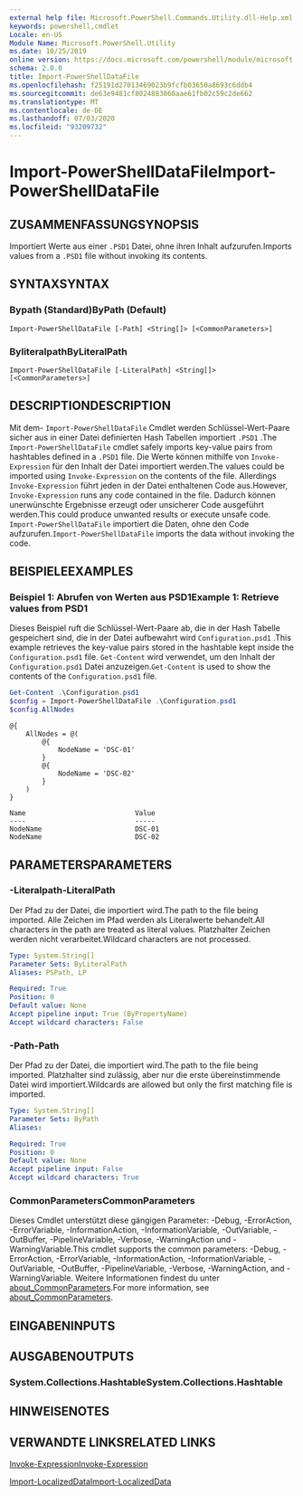 ```yaml
---
external help file: Microsoft.PowerShell.Commands.Utility.dll-Help.xml
keywords: powershell,cmdlet
Locale: en-US
Module Name: Microsoft.PowerShell.Utility
ms.date: 10/25/2019
online version: https://docs.microsoft.com/powershell/module/microsoft.powershell.utility/import-powershelldatafile?view=powershell-7&WT.mc_id=ps-gethelp
schema: 2.0.0
title: Import-PowerShellDataFile
ms.openlocfilehash: f25191d27013469023b9fcfb03650a8693c6ddb4
ms.sourcegitcommit: de63e9481cf8024883060aae61fb02c59c2de662
ms.translationtype: MT
ms.contentlocale: de-DE
ms.lasthandoff: 07/03/2020
ms.locfileid: "93209732"
---
```

# <span data-ttu-id="e3f16-103">Import-PowerShellDataFile</span><span class="sxs-lookup"><span data-stu-id="e3f16-103">Import-PowerShellDataFile</span></span>

## <span data-ttu-id="e3f16-104">ZUSAMMENFASSUNG</span><span class="sxs-lookup"><span data-stu-id="e3f16-104">SYNOPSIS</span></span>
<span data-ttu-id="e3f16-105">Importiert Werte aus einer `.PSD1` Datei, ohne ihren Inhalt aufzurufen.</span><span class="sxs-lookup"><span data-stu-id="e3f16-105">Imports values from a `.PSD1` file without invoking its contents.</span></span>

## <span data-ttu-id="e3f16-106">SYNTAX</span><span class="sxs-lookup"><span data-stu-id="e3f16-106">SYNTAX</span></span>

### <span data-ttu-id="e3f16-107">Bypath (Standard)</span><span class="sxs-lookup"><span data-stu-id="e3f16-107">ByPath (Default)</span></span>

```
Import-PowerShellDataFile [-Path] <String[]> [<CommonParameters>]
```

### <span data-ttu-id="e3f16-108">Byliteralpath</span><span class="sxs-lookup"><span data-stu-id="e3f16-108">ByLiteralPath</span></span>

```
Import-PowerShellDataFile [-LiteralPath] <String[]> [<CommonParameters>]
```

## <span data-ttu-id="e3f16-109">DESCRIPTION</span><span class="sxs-lookup"><span data-stu-id="e3f16-109">DESCRIPTION</span></span>

<span data-ttu-id="e3f16-110">Mit dem- `Import-PowerShellDataFile` Cmdlet werden Schlüssel-Wert-Paare sicher aus in einer Datei definierten Hash Tabellen importiert `.PSD1` .</span><span class="sxs-lookup"><span data-stu-id="e3f16-110">The `Import-PowerShellDataFile` cmdlet safely imports key-value pairs from hashtables defined in a `.PSD1` file.</span></span> <span data-ttu-id="e3f16-111">Die Werte können mithilfe von `Invoke-Expression` für den Inhalt der Datei importiert werden.</span><span class="sxs-lookup"><span data-stu-id="e3f16-111">The values could be imported using `Invoke-Expression` on the contents of the file.</span></span>
<span data-ttu-id="e3f16-112">Allerdings `Invoke-Expression` führt jeden in der Datei enthaltenen Code aus.</span><span class="sxs-lookup"><span data-stu-id="e3f16-112">However, `Invoke-Expression` runs any code contained in the file.</span></span> <span data-ttu-id="e3f16-113">Dadurch können unerwünschte Ergebnisse erzeugt oder unsicherer Code ausgeführt werden.</span><span class="sxs-lookup"><span data-stu-id="e3f16-113">This could produce unwanted results or execute unsafe code.</span></span> <span data-ttu-id="e3f16-114">`Import-PowerShellDataFile` importiert die Daten, ohne den Code aufzurufen.</span><span class="sxs-lookup"><span data-stu-id="e3f16-114">`Import-PowerShellDataFile` imports the data without invoking the code.</span></span>

## <span data-ttu-id="e3f16-115">BEISPIELE</span><span class="sxs-lookup"><span data-stu-id="e3f16-115">EXAMPLES</span></span>

### <span data-ttu-id="e3f16-116">Beispiel 1: Abrufen von Werten aus PSD1</span><span class="sxs-lookup"><span data-stu-id="e3f16-116">Example 1: Retrieve values from PSD1</span></span>

<span data-ttu-id="e3f16-117">Dieses Beispiel ruft die Schlüssel-Wert-Paare ab, die in der Hash Tabelle gespeichert sind, die in der Datei aufbewahrt wird `Configuration.psd1` .</span><span class="sxs-lookup"><span data-stu-id="e3f16-117">This example retrieves the key-value pairs stored in the hashtable kept inside the `Configuration.psd1` file.</span></span> <span data-ttu-id="e3f16-118">`Get-Content` wird verwendet, um den Inhalt der `Configuration.psd1` Datei anzuzeigen.</span><span class="sxs-lookup"><span data-stu-id="e3f16-118">`Get-Content` is used to show the contents of the `Configuration.psd1` file.</span></span>

```powershell
Get-Content .\Configuration.psd1
$config = Import-PowerShellDataFile .\Configuration.psd1
$config.AllNodes
```

```Output
@{
    AllNodes = @(
        @{
            NodeName = 'DSC-01'
        }
        @{
            NodeName = 'DSC-02'
        }
    )
}

Name                           Value
----                           -----
NodeName                       DSC-01
NodeName                       DSC-02
```

## <span data-ttu-id="e3f16-119">PARAMETERS</span><span class="sxs-lookup"><span data-stu-id="e3f16-119">PARAMETERS</span></span>

### <span data-ttu-id="e3f16-120">-Literalpath</span><span class="sxs-lookup"><span data-stu-id="e3f16-120">-LiteralPath</span></span>

<span data-ttu-id="e3f16-121">Der Pfad zu der Datei, die importiert wird.</span><span class="sxs-lookup"><span data-stu-id="e3f16-121">The path to the file being imported.</span></span> <span data-ttu-id="e3f16-122">Alle Zeichen im Pfad werden als Literalwerte behandelt.</span><span class="sxs-lookup"><span data-stu-id="e3f16-122">All characters in the path are treated as literal values.</span></span>
<span data-ttu-id="e3f16-123">Platzhalter Zeichen werden nicht verarbeitet.</span><span class="sxs-lookup"><span data-stu-id="e3f16-123">Wildcard characters are not processed.</span></span>

```yaml
Type: System.String[]
Parameter Sets: ByLiteralPath
Aliases: PSPath, LP

Required: True
Position: 0
Default value: None
Accept pipeline input: True (ByPropertyName)
Accept wildcard characters: False
```

### <span data-ttu-id="e3f16-124">-Path</span><span class="sxs-lookup"><span data-stu-id="e3f16-124">-Path</span></span>

<span data-ttu-id="e3f16-125">Der Pfad zu der Datei, die importiert wird.</span><span class="sxs-lookup"><span data-stu-id="e3f16-125">The path to the file being imported.</span></span> <span data-ttu-id="e3f16-126">Platzhalter sind zulässig, aber nur die erste übereinstimmende Datei wird importiert.</span><span class="sxs-lookup"><span data-stu-id="e3f16-126">Wildcards are allowed but only the first matching file is imported.</span></span>

```yaml
Type: System.String[]
Parameter Sets: ByPath
Aliases:

Required: True
Position: 0
Default value: None
Accept pipeline input: False
Accept wildcard characters: True
```

### <span data-ttu-id="e3f16-127">CommonParameters</span><span class="sxs-lookup"><span data-stu-id="e3f16-127">CommonParameters</span></span>

<span data-ttu-id="e3f16-128">Dieses Cmdlet unterstützt diese gängigen Parameter: -Debug, -ErrorAction, -ErrorVariable, -InformationAction, -InformationVariable, -OutVariable, -OutBuffer, -PipelineVariable, -Verbose, -WarningAction und -WarningVariable.</span><span class="sxs-lookup"><span data-stu-id="e3f16-128">This cmdlet supports the common parameters: -Debug, -ErrorAction, -ErrorVariable, -InformationAction, -InformationVariable, -OutVariable, -OutBuffer, -PipelineVariable, -Verbose, -WarningAction, and -WarningVariable.</span></span> <span data-ttu-id="e3f16-129">Weitere Informationen findest du unter [about_CommonParameters](../Microsoft.PowerShell.Core/About/about_CommonParameters.md).</span><span class="sxs-lookup"><span data-stu-id="e3f16-129">For more information, see [about_CommonParameters](../Microsoft.PowerShell.Core/About/about_CommonParameters.md).</span></span>

## <span data-ttu-id="e3f16-130">EINGABEN</span><span class="sxs-lookup"><span data-stu-id="e3f16-130">INPUTS</span></span>

## <span data-ttu-id="e3f16-131">AUSGABEN</span><span class="sxs-lookup"><span data-stu-id="e3f16-131">OUTPUTS</span></span>

### <span data-ttu-id="e3f16-132">System.Collections.Hashtable</span><span class="sxs-lookup"><span data-stu-id="e3f16-132">System.Collections.Hashtable</span></span>

## <span data-ttu-id="e3f16-133">HINWEISE</span><span class="sxs-lookup"><span data-stu-id="e3f16-133">NOTES</span></span>

## <span data-ttu-id="e3f16-134">VERWANDTE LINKS</span><span class="sxs-lookup"><span data-stu-id="e3f16-134">RELATED LINKS</span></span>

[<span data-ttu-id="e3f16-135">Invoke-Expression</span><span class="sxs-lookup"><span data-stu-id="e3f16-135">Invoke-Expression</span></span>](Invoke-Expression.md)

[<span data-ttu-id="e3f16-136">Import-LocalizedData</span><span class="sxs-lookup"><span data-stu-id="e3f16-136">Import-LocalizedData</span></span>](Import-LocalizedData.md)
